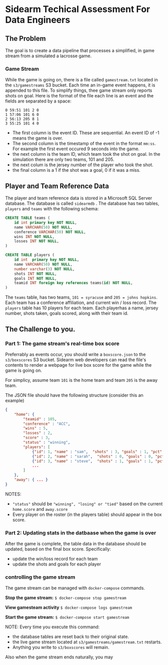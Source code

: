 
# Sidearm Techical Assessment For Data Engineers


## The Problem

The goal is to create a data pipeline that processes a simplified, in game stream from a simulated a lacrosse game.

### Game Stream 

While the game is going on, there is a file called `gamestream.txt` located in the  `s3/gamestreams` S3 bucket. Each time an in-game event happens, it is appended to this file.
To simplify things, thee game stream only reports shots on goal. Here is the format of the file each line is an event and the fields are separated by a space:

```
0 59:51 101 2 0
1 57:06 101 6 0
2 56:13 205 8 1
3 55:25 101 4 0
```

- The first column is the event ID. These are sequential. An event ID of -1 means the game is over.
- The second column is the timestamp of the event in the format `mm:ss`. For example the first event occured 9 seconds into the game.
- the next column is the team ID, which team took the shot on goal. In the simulation there are only two teams, 101 and 205.
- the next colum is the jersey number of the player who took the shot.
- the final column is a 1 if the shot was a goal, 0 if it was a miss.

## Player and Team Reference Data

The player and team reference data is stored in a Microsoft SQL Server database.  The database is called `sidearmdb` . The database has two tables, `players` and `teams` with the following schema:

```sql
CREATE TABLE teams (
    id int primary key NOT NULL,
    name VARCHAR(50) NOT NULL,
    conference VARCHAR(50) NOT NULL,
    wins INT NOT NULL,
    losses INT NOT NULL,
)

CREATE TABLE players (
    id int  primary key NOT NULL,
    name VARCHAR(50) NOT NULL,
    number varchar(3) NOT NULL,
    shots INT NOT NULL,
    goals INT NOT NULL,
    teamid INT foreign key references teams(id) NOT NULL,
)
```

The `teams` table, has two teams, `101 = syracuse` and `205 = johns hopkins`.  Each team has a conference affiliation, and  current win / loss record.
The `players` table has 10 players for each team. Each playerhas a name, jersey number, shots taken, goals scored, along with their team id.

## The Challenge to you.

### Part 1: The game stream's real-time box score

Preferrably as events occur, you should write a `boxscore.json` to the `s3/boxscores` S3 bucket. Sidearm web developers can read the file's contents to render a webpage for live box score for the game while the game is going on.

For simplicy, assume team `101` is the home team and team `205` is the away team.  

The JSON file should have the following structure (consider this an example)

```json
{
    "home": {
        "teamid" : 105,
        "conference" : "ACC",
        "wins" : 5,
        "losses" : 2,
        "score" : 3,
        "status" : "winning",
        "players": [
            {"id": 1, "name" : "sam",  "shots" : 3, "goals" : 1, "pct" : 0.33 },
            {"id": 2, "name" : "sarah",  "shots" : 0, "goals" : 0, "pct" : 0.00 },
            {"id": 3, "name" : "steve",  "shots" : 1, "goals" : 1, "pct" : 1.00 },
            ...
        ]
    },
    "away": { ... }
}
```

NOTES:

- `"status"` should be `"winning", "losing" or "tied"` based on the current `home.score` and `away.score`
- Every player on the roster (in the players table) should appear in the box score.

### Part 2: Updating stats in the datbaase when the game is over

After the game is complete, the table data in the database should be updated, based on the final box score. Specifically:
- update the win/loss record for each team
- update the shots and goals for each player

### controlling the game stream

The game stream can be managed with `docker-compose` commands.

**Stop the game stream:**
`$ docker-compose stop gamestream`

**View gamesteam activity**
`$ docker-compose logs gamestream`

**Start the game stream:**
`$ docker-compose start gamestream`

NOTE: Every time you execute this command:
- the database tables are reset back to their original state.
- the live game stream located at `s3/gamestreams/gamestream.txt` restarts.
- Anything you write to `s3/boxscores` will remain.

Also when the game stream ends naturally, you may
